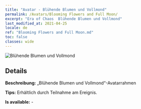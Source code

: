 ```yaml
---
title: "Avatar - Blühende Blumen und Vollmond"
permalink: /Avatars/Blooming Flowers and Full Moon/
excerpt: "Era of Chaos  Blühende Blumen und Vollmond"
last_modified_at: 2021-04-25
locale: de
ref: "Blooming Flowers and Full Moon.md"
toc: false
classes: wide
---
```

 ![Blühende Blumen und Vollmond](/images/a/avatarFrame_32.png)

## Details

 **Beschreibung:** „Blühende Blumen und Vollmond“-Avatarrahmen 

 **Tips:** Erhältlich durch Teilnahme am Ereignis. 

 **Is available:**  - 

